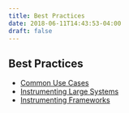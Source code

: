 ```yaml
---
title: Best Practices
date: 2018-06-11T14:43:53-04:00
draft: false
---
```


## Best Practices

* [Common Use Cases](common-use-cases.md)
* [Instrumenting Large Systems](instrumenting-large-systems.md)
* [Instrumenting Frameworks](instrumenting-frameworks.md)
